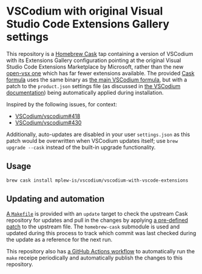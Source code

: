 # VSCodium with original Visual Studio Code Extensions Gallery settings #

This repository is a [Homebrew Cask](https://github.com/Homebrew/homebrew-cask) tap containing a version of VSCodium with its Extensions Gallery configuration pointing at the original Visual Studio Code Extensions Marketplace by Microsoft, rather than the new [open-vsx one](https://open-vsx.org) which has far fewer extensions available. The provided [Cask formula](./Casks/vscodium.rb) uses the same binary as [the main VSCodium formula](https://github.com/Homebrew/homebrew-cask/tree/master/Casks/vscodium.rb), but with a patch to the `product.json` settings file (as discussed in [the VSCodium documentation](https://github.com/VSCodium/vscodium/blob/c25fd7717b1033b2318772e8624e1b89ee562583/DOCS.md#extensions--marketplace)) being automatically applied during installation.

Inspired by the following issues, for context:

- [VSCodium/vscodium#418](https://github.com/VSCodium/vscodium/issues/418)
- [VSCodium/vscodium#430](https://github.com/VSCodium/vscodium/issues/430)

Additionally, auto-updates are disabled in your user `settings.json` as this patch would be overwritten when VSCodium updates itself; use `brew upgrade --cask` instead of the built-in upgrade functionality.


## Usage ##

`brew cask install mplew-is/vscodium/vscodium-with-vscode-extensions`


## Updating and automation ##

[A `Makefile`](./Makefile) is provided with an `update` target to check the upstream Cask repository for updates and pull in the changes by applying [a pre-defined patch](./Casks/vscodium.rb.patch) to the upstream file. The `homebrew-cask` submodule is used and updated during this process to track which commit was last checked during the update as a reference for the next run.

This repository also has [a GitHub Actions workflow](./.github/workflows/update.yaml) to automatically run the `make` receipe periodically and automatically publish the changes to this repository.
